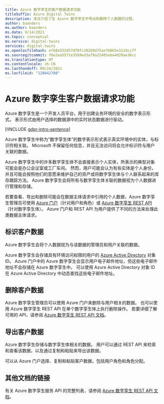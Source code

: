 ```yaml
---
title: Azure 数字孪生的客户数据请求功能
titleSuffix: Azure Digital Twins
description: 本文介绍了在 Azure 数字孪生中导出和删除个人数据的过程。
author: baanders
ms.author: baanders
ms.date: 9/14/2021
ms.topic: conceptual
ms.service: digital-twins
services: digital-twins
ms.openlocfilehash: ef68e552d57df0fc202b9d75ae76065e3119ccff
ms.sourcegitcommit: f6e2ea5571e35b9ed3a79a22485eba4d20ae36cc
ms.translationtype: HT
ms.contentlocale: zh-CN
ms.lasthandoff: 09/24/2021
ms.locfileid: "128642788"
---
```

# <a name="azure-digital-twins-customer-data-request-features"></a>Azure 数字孪生客户数据请求功能

Azure 数字孪生是一个开发人员平台，用于创建业务环境的安全的数字表示形式。 表示形式由用户选择的数据源中的实时状态数据进行驱动。

[!INCLUDE [gdpr-intro-sentence](../../includes/gdpr-intro-sentence.md)]

Azure 数字孪生中称为“数字孪生体”的数字表示形式表示真实环境中的实体，与标识符相关联。 Microsoft 不保留任何信息，并且无法访问将会允许标识符与用户关联的数据。 

Azure 数字孪生中的许多数字孪生体不会直接表示个人实体，所表示的典型对象可能会是办公会议室或工厂车间。 然而，用户可能会认为有些实体是个人身份，并且可能会按照他们的意愿来维护自己的资产或将数字孪生体与个人联系起来的库存跟踪方法。 Azure 数字孪生会将所有与数字孪生体关联的数据视为个人数据进行管理和存储。

若要查看、导出和删除可能会在数据主体请求中引用的个人数据，Azure 数字孪生管理员可使用 [Azure 门户](https://portal.azure.com/)（针对用户和角色）或 [Azure 数字孪生 REST API](/rest/api/azure-digitaltwins/)（针对数字孪生体）。 Azure 门户和 REST API 为用户提供了不同的方法来处理此类数据主体请求。

## <a name="identifying-customer-data"></a>标识客户数据

Azure 数字孪生会将个人数据视为与该数据的管理员和用户关联的数据。 

Azure 数字孪生会存储具有环境访问权限的用户的 [Azure Active Directory](../active-directory/fundamentals/active-directory-whatis.md) 对象 ID。 Azure 门户中的 Azure 数字孪生会显示用户电子邮件地址，但这些电子邮件地址不会存储在 Azure 数字孪生中。 可以使用 Azure Active Directory 对象 ID 在 Azure Active Directory 中动态查找这些电子邮件地址。

## <a name="deleting-customer-data"></a>删除客户数据

Azure 数字孪生管理员可以使用 Azure 门户来删除与用户相关的数据。 也可以使用 Azure 数字孪生 REST API 在单个数字孪生体上执行删除操作。 若要详细了解可用的 API，请参阅 [Azure 数字孪生 REST API 文档](/rest/api/azure-digitaltwins/)。

## <a name="exporting-customer-data"></a>导出客户数据

Azure 数字孪生存储与数字孪生体相关的数据。 用户可以通过 REST API 来检索和查看该数据，以及通过复制和粘贴来导出该数据。 

可以从 Azure 门户选择、复制和粘贴客户数据，包括用户角色和角色分配。 

## <a name="links-to-additional-documentation"></a>其他文档的链接

有关 Azure 数字孪生服务 API 的完整列表，请参阅 [Azure 数字孪生 REST API 文档](/rest/api/azure-digitaltwins/)。